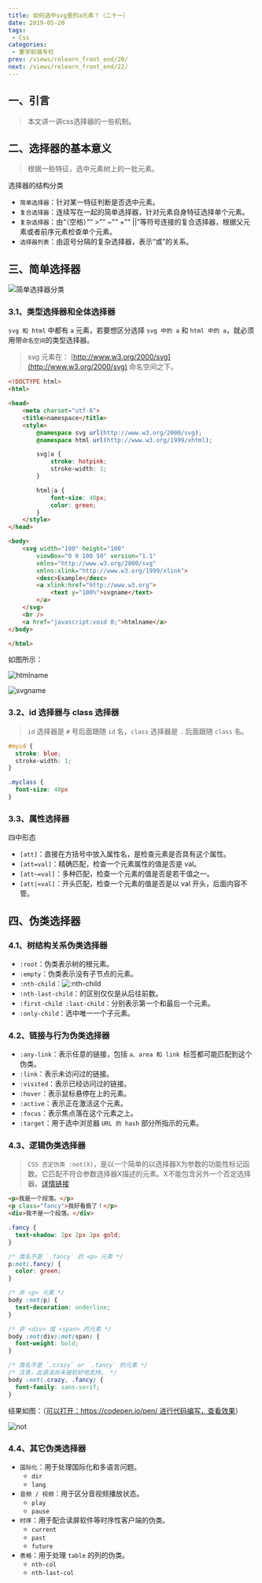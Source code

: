 ```yaml
---
title: 如何选中svg里的a元素？（二十一）
date: 2019-05-20
tags:
 - Css
categories:
 - 重学前端专栏
prev: /views/relearn_front_end/20/
next: /views/relearn_front_end/22/
---
```


## 一、引言

> 本文讲一讲css选择器的一些机制。

## 二、选择器的基本意义

> 根据一些特征，选中元素树上的一批元素。

选择器的结构分类

- `简单选择器`：针对某一特征判断是否选中元素。
- `复合选择器`：连续写在一起的简单选择器，针对元素自身特征选择单个元素。
- `复杂选择器`：由“（空格）”“ &gt;”“ ~”“ +”“ ||”等符号连接的复合选择器，根据父元素或者前序元素检查单个元素。
- `选择器列表`：由逗号分隔的复杂选择器，表示“或”的关系。

## 三、简单选择器

![简单选择器分类](https://static001.geekbang.org/resource/image/4c/ce/4c9ac78870342dc802137ea9c848c0ce.png)

### 3.1、类型选择器和全体选择器

`svg 和 html` 中都有 `a` 元素，若要想区分选择 `svg 中的 a` 和 `html 中的 a`，就必须用带`命名空间`的类型选择器。

> svg 元素在： [http://www.w3.org/2000/svg](http://www.w3.org/2000/svg) 命名空间之下。

```html
<!DOCTYPE html>
<html>

<head>
    <meta charset="utf-8">
    <title>namespace</title>
    <style>
        @namespace svg url(http://www.w3.org/2000/svg);
        @namespace html url(http://www.w3.org/1999/xhtml);

        svg|a {
            stroke: hotpink;
            stroke-width: 1;
        }

        html|a {
            font-size: 40px;
            color: green;
        }
    </style>
</head>

<body>
    <svg width="100" height="100"
        viewBox="0 0 100 50" version="1.1"
        xmlns="http://www.w3.org/2000/svg"
        xmlns:xlink="http://www.w3.org/1999/xlink">
        <desc>Example</desc>
        <a xlink:href="http://www.w3.org">
            <text y="100%">svgname</text>
        </a>
    </svg>
    <br />
    <a href="javascript:void 0;">htmlname</a>
</body>

</html>
```

如图所示：

![htmlname](./img21/htmlname.png)

![svgname](./img21/svgname.png)

### 3.2、id 选择器与 class 选择器

> `id` 选择器是 `#` 号后面跟随 `id` 名，`class` 选择器是 `.` 后面跟随 `class` 名。

```css
#myid {
  stroke: blue;
  stroke-width: 1;
}

.myclass {
  font-size: 40px
}
```

### 3.3、属性选择器

四中形态

- `[att]`：直接在方括号中放入属性名，是检查元素是否具有这个属性。
- `[att=val]`：精确匹配，检查一个元素属性的值是否是 val。
- `[att~=val]`：多种匹配，检查一个元素的值是否是若干值之一。
- `[att|=val]`：开头匹配，检查一个元素的值是否是以 val 开头，后面内容不管。

## 四、伪类选择器

### 4.1、树结构关系伪类选择器

- `:root`：伪类表示树的根元素。
- `:empty`：伪类表示没有子节点的元素。
- `:nth-child`：![:nth-child](https://static001.geekbang.org/resource/image/1e/a9/1ebdba2978a22c13844d108318b271a9.png)
- `:nth-last-child`：的区别仅仅是从后往前数。
- `:first-child :last-child`：分别表示第一个和最后一个元素。
- `:only-child`：选中唯一一个子元素。

### 4.2、链接与行为伪类选择器

- `:any-link`：表示任意的链接，包括 `a、area 和 link `标签都可能匹配到这个伪类。
- `:link`：表示未访问过的链接。
- `:visited`：表示已经访问过的链接。
- `:hover`：表示鼠标悬停在上的元素。
- `:active`：表示正在激活这个元素。
- `:focus`：表示焦点落在这个元素之上。
- `:target`：用于选中浏览器 `URL 的 hash` 部分所指示的元素。

### 4.3、逻辑伪类选择器

> `CSS 否定伪类 :not(X)`，是以一个简单的以选择器X为参数的功能性标记函数。它匹配不符合参数选择器X描述的元素。X不能包含另外一个否定选择器。[详情链接](https://developer.mozilla.org/zh-CN/docs/Web/CSS/:not#HTML)

```html
<p>我是一个段落。</p>
<p class="fancy">我好看极了！</p>
<div>我不是一个段落。</div>
```

```css
.fancy {
  text-shadow: 2px 2px 3px gold;
}

/* 类名不是 `.fancy` 的 <p> 元素 */
p:not(.fancy) {
  color: green;
}

/* 非 <p> 元素 */
body :not(p) {
  text-decoration: underline;
}

/* 非 <div> 或 <span> 的元素 */
body :not(div):not(span) {
  font-weight: bold;
}

/* 类名不是 `.crazy` or `.fancy` 的元素 */
/* 注意，此语法尚未被较好地支持。 */
body :not(.crazy, .fancy) {
  font-family: sans-serif;
}
```

结果如图：（[可以打开：https://codepen.io/pen/ 进行代码编写，查看效果](https://codepen.io/pen/)）

![not](./img21/not.png)

### 4.4、其它伪类选择器

- `国际化`：用于处理国际化和多语言问题。
    + `dir`
    + `lang`
- `音频 / 视频`：用于区分音视频播放状态。
    + `play`
    + `pause`
- `时序`：用于配合读屏软件等时序性客户端的伪类。
    + `current`
    + `past`
    + `future`
- `表格`：用于处理 `table` 的列的伪类。
    + `nth-col`
    + `nth-last-col`
